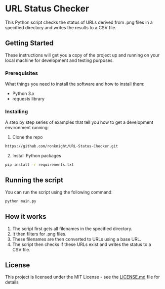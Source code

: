 # URL Status Checker

This Python script checks the status of URLs derived from .png files in a specified directory and writes the results to a CSV file.

## Getting Started

These instructions will get you a copy of the project up and running on your local machine for development and testing purposes.

### Prerequisites

What things you need to install the software and how to install them:

- Python 3.x
- requests library

### Installing

A step by step series of examples that tell you how to get a development environment running:

1. Clone the repo
```bash
https://github.com/ronknight/URL-Status-Checker.git
```

2. Install Python packages
```bash
pip install -r requirements.txt
```

## Running the script

You can run the script using the following command:

```bash
python main.py
```

## How it works

1. The script first gets all filenames in the specified directory.
2. It then filters for .png files.
3. These filenames are then converted to URLs using a base URL.
4. The script then checks if these URLs exist and writes the status to a CSV file.

## License

This project is licensed under the MIT License - see the [LICENSE.md](LICENSE.md) file for details
